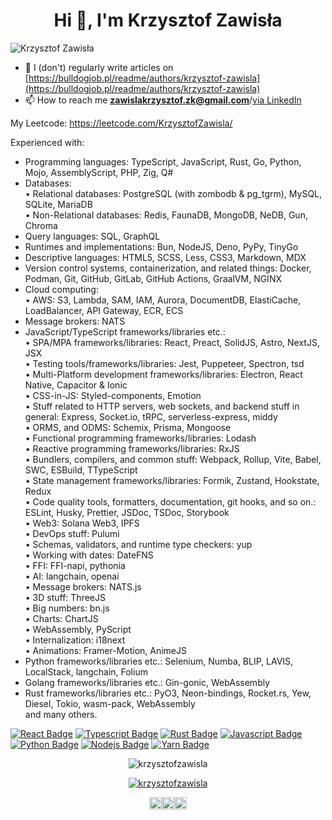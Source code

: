 <h1 align="center">Hi 👋, I'm Krzysztof Zawisła</h1>
<p align="left"> <img src="https://komarev.com/ghpvc/?username=KrzysztofZawisla" alt="Krzysztof Zawisła" /> </p>

- 📝 I (don't) regularly write articles on [https://bulldogjob.pl/readme/authors/krzysztof-zawisla](https://bulldogjob.pl/readme/authors/krzysztof-zawisla)
- 📫 How to reach me **zawislakrzysztof.zk@gmail.com**/[via LinkedIn](https://linkedin.com/in/krzysztof-zawisła)

My Leetcode: https://leetcode.com/KrzysztofZawisla/

Experienced with:
 - Programming languages: TypeScript, JavaScript, Rust, Go, Python, Mojo, AssemblyScript, PHP, Zig, Q#  
 - Databases:  
  • Relational databases: PostgreSQL (with zombodb & pg_tgrm), MySQL, SQLite, MariaDB  
  • Non-Relational databases: Redis, FaunaDB, MongoDB, NeDB, Gun, Chroma  
 - Query languages: SQL, GraphQL  
 - Runtimes and implementations: Bun, NodeJS, Deno, PyPy, TinyGo  
 - Descriptive languages: HTML5, SCSS, Less, CSS3, Markdown, MDX  
 - Version control systems, containerization, and related things: Docker, Podman, Git, GitHub, GitLab, GitHub Actions, GraalVM, NGINX  
 - Cloud computing:  
  • AWS: S3, Lambda, SAM, IAM, Aurora, DocumentDB, ElastiCache, LoadBalancer, API Gateway, ECR, ECS  
 - Message brokers: NATS  
 - JavaScript/TypeScript frameworks/libraries etc.:  
  • SPA/MPA frameworks/libraries: React, Preact, SolidJS, Astro, NextJS, JSX  
  • Testing tools/frameworks/libraries: Jest, Puppeteer, Spectron, tsd  
  • Multi-Platform development frameworks/libraries: Electron, React Native, Capacitor & Ionic  
  • CSS-in-JS: Styled-components, Emotion  
  • Stuff related to HTTP servers, web sockets, and backend stuff in general: Express, Socket.io, tRPC, serverless-express, middy  
  • ORMS, and ODMS: Schemix, Prisma, Mongoose  
  • Functional programming frameworks/libraries: Lodash  
  • Reactive programming frameworks/libraries: RxJS  
  • Bundlers, compilers, and common stuff: Webpack, Rollup, Vite, Babel, SWC, ESBuild, TTypeScript  
  • State management frameworks/libraries: Formik, Zustand, Hookstate, Redux  
  • Code quality tools, formatters, documentation, git hooks, and so on.: ESLint, Husky, Prettier, JSDoc, TSDoc, Storybook  
  • Web3: Solana Web3, IPFS  
  • DevOps stuff: Pulumi  
  • Schemas, validators, and runtime type checkers: yup  
  • Working with dates: DateFNS  
  • FFI: FFI-napi, pythonia  
  • AI: langchain, openai  
  • Message brokers: NATS.js  
  • 3D stuff: ThreeJS  
  • Big numbers: bn.js  
  • Charts: ChartJS  
  • WebAssembly, PyScript  
  • Internalization: i18next  
  • Animations: Framer-Motion, AnimeJS  
 - Python frameworks/libraries etc.: Selenium, Numba, BLIP, LAVIS, LocalStack, langchain, Folium  
 - Golang frameworks/libraries etc.: Gin-gonic, WebAssembly  
 - Rust frameworks/libraries etc.: PyO3, Neon-bindings, Rocket.rs, Yew, Diesel, Tokio, wasm-pack, WebAssembly  
and many others.  

[![React Badge](https://img.shields.io/badge/-React-61DBFB?style=for-the-badge&labelColor=black&logo=react&logoColor=61DBFB)](#)
[![Typescript Badge](https://img.shields.io/badge/-Typescript-007acc?style=for-the-badge&labelColor=black&logo=typescript&logoColor=007acc)](#)
[![Rust Badge](https://img.shields.io/badge/-Rust-b94700?style=for-the-badge&labelColor=black&logo=rust&logoColor=b94700)](#)
[![Javascript Badge](https://img.shields.io/badge/-Javascript-F0DB4F?style=for-the-badge&labelColor=black&logo=javascript&logoColor=F0DB4F)](#)
[![Python Badge](https://img.shields.io/badge/-Python-2b5b84?style=for-the-badge&labelColor=black&logo=python&logoColor=2b5b84)](#)
[![Nodejs Badge](https://img.shields.io/badge/-Nodejs-3C873A?style=for-the-badge&labelColor=black&logo=node.js&logoColor=3C873A)](#)
[![Yarn Badge](https://img.shields.io/badge/-Yarn-2c8ebb?style=for-the-badge&labelColor=black&logo=yarn&logoColor=2c8ebb)](#)

<p align="center"><img  src="https://github-readme-stats.vercel.app/api/top-langs?username=krzysztofzawisla&show_icons=true&locale=en&layout=compact" alt="krzysztofzawisla" /></p>
<p align="center"><a href="https://github.com/ryo-ma/github-profile-trophy"><img src="https://github-profile-trophy.vercel.app/?username=krzysztofzawisla" alt="krzysztofzawisla" /></a></p>
<p align="center"><a href="https://twitter.com/@krzysztof_zaw" target="blank"><img align="center" src="https://cdn.jsdelivr.net/npm/simple-icons@3.0.1/icons/twitter.svg" alt="@krzysztof_zaw" height="20" width="20" /></a><a href="https://fb.com/100006723130084" target="blank"><img align="center" src="https://cdn.jsdelivr.net/npm/simple-icons@3.0.1/icons/facebook.svg" alt="100006723130084" height="20" width="20" /></a><a href="https://instagram.com/krzysztof_zawisla" target="blank"><img align="center" src="https://cdn.jsdelivr.net/npm/simple-icons@3.0.1/icons/instagram.svg" alt="krzysztof_zawisla" height="20" width="20" /></a></p>

